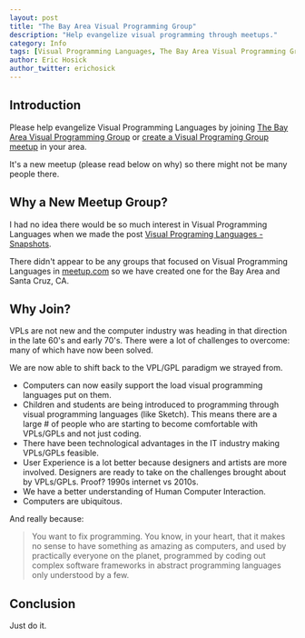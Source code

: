 ```yaml
---
layout: post
title: "The Bay Area Visual Programming Group"
description: "Help evangelize visual programming through meetups."
category: Info
tags: [Visual Programming Languages, The Bay Area Visual Programming Group]
author: Eric Hosick
author_twitter: erichosick
---
```


## Introduction

Please help evangelize Visual Programming Languages by joining [The Bay Area Visual Programming Group](http://www.meetup.com/The-Bay-Area-Visual-Programming-Group/) or [create a Visual Programing Group meetup](https://secure.meetup.com/create/) in your area.

It's a new meetup (please read below on why) so there might not be many people there.

## Why a New Meetup Group?

I had no idea there would be so much interest in Visual Programming Languages when we made the post [Visual Programing Languages - Snapshots](http://blog.interfacevision.com/design/design-visual-progarmming-languages-snapshots/).

There didn't appear to be any groups that focused on Visual Programming Languages in [meetup.com](http://www.meetup.com) so we have created one for the Bay Area and Santa Cruz, CA.

## Why Join?

VPLs are not new and the computer industry was heading in that direction in the late 60's and early 70's. There were a lot of challenges to overcome: many of which have now been solved.

We are now able to shift back to the VPL/GPL paradigm we strayed from.

* Computers can now easily support the load visual programming languages put on them.
* Children and students are being introduced to programming through visual programming languages (like Sketch). This means there are a large # of people who are starting to become comfortable with VPLs/GPLs and not just coding.
* There have been technological advantages in the IT industry making VPLs/GPLs feasible.
* User Experience is a lot better because designers and artists are more involved. Designers are ready to take on the challenges brought about by VPLs/GPLs. Proof? 1990s internet vs 2010s.
* We have a better understanding of Human Computer Interaction.
* Computers are ubiquitous.

And really because:

> You want to fix programming. You know, in your heart, that it makes no sense to have something as amazing as computers, and used by practically everyone on the planet, programmed by coding out complex software frameworks in abstract programming languages only understood by a few.

## Conclusion

Just do it.

